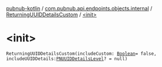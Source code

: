 [pubnub-kotlin](../../index.md) / [com.pubnub.api.endpoints.objects.internal](../index.md) / [ReturningUUIDDetailsCustom](index.md) / [&lt;init&gt;](./-init-.md)

# &lt;init&gt;

`ReturningUUIDDetailsCustom(includeCustom: `[`Boolean`](https://kotlinlang.org/api/latest/jvm/stdlib/kotlin/-boolean/index.html)` = false, includeUUIDDetails: `[`PNUUIDDetailsLevel`](../../com.pubnub.api.models.consumer.objects.member/-p-n-u-u-i-d-details-level/index.md)`? = null)`